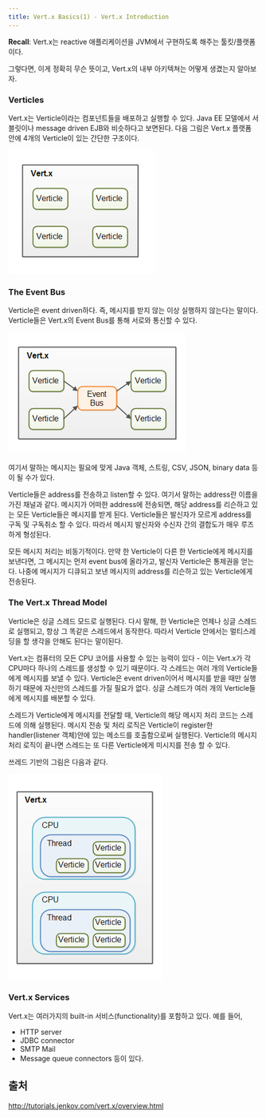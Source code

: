 ```yaml
---
title: Vert.x Basics(1) - Vert.x Introduction
---
```


**Recall**: Vert.x는 reactive 애플리케이션을 JVM에서 구현하도록 해주는 툴킷/플랫폼이다.

그렇다면, 이게 정확히 무슨 뜻이고, Vert.x의 내부 아키텍쳐는 어떻게 생겼는지 알아보자.

### Verticles
Vert.x는 Verticle이라는 컴포넌트들을 배포하고 실행할 수 있다. Java EE 모델에서 서블릿이나 message driven EJB와 비슷하다고 보면된다. 다음 그림은 Vert.x 플랫폼 안에 4개의 Verticle이 있는 간단한 구조이다.

![Simple Vertx](/assets/img/vertx_simple.png)

### The Event Bus
Verticle은 event driven하다. 즉, 메시지를 받지 않는 이상 실행하지 않는다는 말이다. Verticle들은 Vert.x의 Event Bus를 통해 서로와 통신할 수 있다.

![Event Bus](/assets/img/vertx_eventbus.png)

여기서 말하는 메시지는 필요에 맞게 Java 객체, 스트링, CSV, JSON, binary data 등이 될 수가 있다.

Verticle들은 address를 전송하고 listen할 수 있다. 여기서 말하는 address란 이름을 가진 채널과 같다. 메시지가 어떠한 address에 전송되면, 해당 address를 리슨하고 있는 모든 Verticle들은 메시지를 받게 된다. Verticle들은 발신자가 모르게 address를 구독 및 구독취소 할 수 있다. 따라서 메시지 발신자와 수신자 간의 결합도가 매우 루즈하게 형성된다.

모든 메시지 처리는 비동기적이다. 만약 한 Verticle이 다른 한 Verticle에게 메시지를 보낸다면, 그 메시지는 먼저 event bus에 올라가고, 발신자 Verticle은 통제권을 얻는다. 나중에 메시지가 디큐되고 보낸 메시지의 address를 리슨하고 있는 Verticle에게 전송된다.

### The Vert.x Thread Model
Verticle은 싱글 스레드 모드로 실행된다. 다시 말해, 한 Verticle은 언제나 싱글 스레드로 실행되고, 항상 그 똑같은 스레드에서 동작한다. 따라서 Verticle 안에서는 멀티스레딩을 할 생각을 안해도 된다는 말이된다.

Vert.x는 컴퓨터의 모든 CPU 코어를 사용할 수 있는 능력이 있다 - 이는 Vert.x가 각 CPU마다 하나의 스레드를 생성할 수 있기 때문이다. 각 스레드는 여러 개의 Verticle들에게 메시지를 보낼 수 있다. Verticle은 event driven이어서 메시지를 받을 때만 실행하기 때문에 자신만의 스레드를 가질 필요가 없다. 싱글 스레드가 여러 개의 Verticle들에게 메시지를 배분할 수 있다.

스레드가 Verticle에게 메시지를 전달할 때, Verticle의 해당 메시지 처리 코드는 스레드에 의해 실행된다. 메시지 전송 및 처리 로직은 Verticle이 register한 handler(listener 객체)안에 있는 메소드를 호출함으로써 실행된다. Verticle의 메시지 처리 로직이 끝나면 스레드는 또 다른 Verticle에게 미시지를 전송 할 수 있다.

쓰레드 기반의 그림은 다음과 같다.

![Thread Model](/assets/img/vertx_thread.png)

### Vert.x Services
Vert.x는 여러가지의 built-in 서비스(functionality)를 포함하고 있다. 예를 들어,
- HTTP server
- JDBC connector
- SMTP Mail
- Message queue connectors
등이 있다.

## 출처
http://tutorials.jenkov.com/vert.x/overview.html